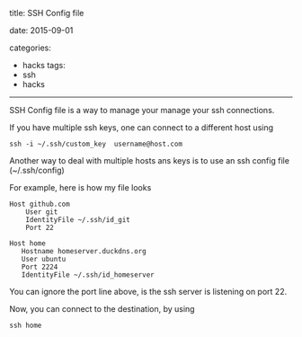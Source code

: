 title: SSH Config file

date: 2015-09-01

categories:
- hacks
tags:
- ssh
- hacks


---
SSH Config file is a way to manage your manage your ssh connections.
<!-- more -->


If you have multiple ssh keys, one can connect to a different host using

```
ssh -i ~/.ssh/custom_key  username@host.com
```

Another way to deal with multiple hosts ans keys is to use an ssh config file (~/.ssh/config)

For example, here is how my file looks

```
Host github.com
    User git
    IdentityFile ~/.ssh/id_git
    Port 22

Host home
   Hostname homeserver.duckdns.org
   User ubuntu
   Port 2224
   IdentityFile ~/.ssh/id_homeserver

```

You can ignore the port line above, is the ssh server is listening on port 22.

Now, you can connect to the destination, by using
```
ssh home
```
